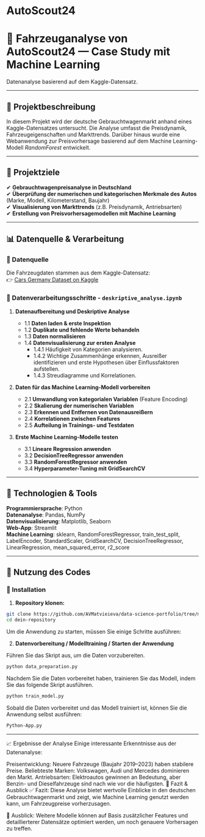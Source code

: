 # AutoScout24
# 🚗 Fahrzeuganalyse von AutoScout24 — Case Study mit Machine Learning

Datenanalyse basierend auf dem Kaggle-Datensatz.

---

## 📌 Projektbeschreibung

In diesem Projekt wird der deutsche Gebrauchtwagenmarkt anhand eines Kaggle-Datensatzes untersucht. Die Analyse umfasst die Preisdynamik, Fahrzeugeigenschaften und Markttrends. Darüber hinaus wurde eine Webanwendung zur Preisvorhersage basierend auf dem Machine Learning-Modell *RandomForest* entwickelt.

---

## 🎯 Projektziele

✔ **Gebrauchtwagenpreisanalyse in Deutschland**  
✔ **Überprüfung der numerischen und kategorischen Merkmale des Autos** (Marke, Modell, Kilometerstand, Baujahr)  
✔ **Visualisierung von Markttrends** (z.B. Preisdynamik, Antriebsarten)  
✔ **Erstellung von Preisvorhersagemodellen mit Machine Learning**

---

## 📊 Datenquelle & Verarbeitung

### 🔹 Datenquelle
Die Fahrzeugdaten stammen aus dem Kaggle-Datensatz:  
👉 [Cars Germany Dataset on Kaggle](https://www.kaggle.com/datasets/ander289386/cars-germany)

### 🔹 Datenverarbeitungsschritte - `deskriptive_analyse.ipynb`

1. **Datenaufbereitung und Deskriptive Analyse**
   - 1.1 **Daten laden & erste Inspektion**
   - 1.2 **Duplikate und fehlende Werte behandeln**
   - 1.3 **Daten normalisieren**
   - 1.4 **Datenvisualisierung zur ersten Analyse**
     - 1.4.1 Häufigkeit von Kategorien analysieren.
     - 1.4.2 Wichtige Zusammenhänge erkennen, Ausreißer identifizieren und erste Hypothesen über Einflussfaktoren aufstellen.
     - 1.4.3 Streudiagramme und Korrelationen.
  
2. **Daten für das Machine Learning-Modell vorbereiten**
   - 2.1 **Umwandlung von kategorialen Variablen** (Feature Encoding)
   - 2.2 **Skalierung der numerischen Variablen**
   - 2.3 **Erkennen und Entfernen von Datenausreißern**
   - 2.4 **Korrelationen zwischen Features**
   - 2.5 **Aufteilung in Trainings- und Testdaten**

3. **Erste Machine Learning-Modelle testen**
   - 3.1 **Lineare Regression anwenden**
   - 3.2 **DecisionTreeRegressor anwenden**
   - 3.3 **RandomForestRegressor anwenden**
   - 3.4 **Hyperparameter-Tuning mit GridSearchCV**

---

## 🔧 Technologien & Tools

**Programmiersprache**: Python  
**Datenanalyse**: Pandas, NumPy  
**Datenvisualisierung**: Matplotlib, Seaborn  
**Web-App**: Streamlit  
**Machine Learning**: sklearn, RandomForestRegressor, train_test_split, LabelEncoder, StandardScaler, GridSearchCV, DecisionTreeRegressor, LinearRegression, mean_squared_error, r2_score

---

## 🚀 Nutzung des Codes

### 🔹 Installation

1. **Repository klonen:**

```bash
git clone https://github.com/AVMatvieieva/data-science-portfolio/tree/main/AutoScout24
cd dein-repository
```
Um die Anwendung zu starten, müssen Sie einige Schritte ausführen:

2. **Datenvorbereitung / Modelltraining / Starten der Anwendung**

 Führen Sie das Skript aus, um die Daten vorzubereiten. 

 ```bash
 python data_preparation.py
```
Nachdem Sie die Daten vorbereitet haben, trainieren Sie das Modell, indem Sie das folgende Skript ausführen.
```bash
python train_model.py
```

Sobald die Daten vorbereitet und das Modell trainiert ist, können Sie die Anwendung selbst ausführen:

```bash
Python-App.py
```
---
📈 Ergebnisse der Analyse
Einige interessante Erkenntnisse aus der Datenanalyse:

Preisentwicklung: Neuere Fahrzeuge (Baujahr 2019–2023) haben stabilere Preise.
Beliebteste Marken: Volkswagen, Audi und Mercedes dominieren den Markt.
Antriebsarten: Elektroautos gewinnen an Bedeutung, aber Benzin- und Dieselfahrzeuge sind nach wie vor die häufigsten.
🚀 Fazit & Ausblick
✅ Fazit: Diese Analyse bietet wertvolle Einblicke in den deutschen Gebrauchtwagenmarkt und zeigt, wie Machine Learning genutzt werden kann, um Fahrzeugpreise vorherzusagen.

🔮 Ausblick: Weitere Modelle können auf Basis zusätzlicher Features und detaillierterer Datensätze optimiert werden, um noch genauere Vorhersagen zu treffen.
